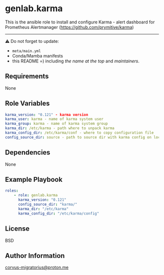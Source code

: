 genlab.karma
=========
This is the ansible role to install and configure Karma - alert dashboard for Prometheus Alertmanager (https://github.com/prymitive/karma)

------------
⚠️ Do not forget to update:

- `meta/main.yml`
- Conda/Mamba manifests
- this README =) including *the name at the top* and *maintainers*.

Requirements
------------

None

Role Variables
--------------
```yaml
karma_version: "0.121" - karma version
karma_user: karma - name of karma system user
karma_group: karma - name of karma system group
karma_dir: /etc/karma - path where to unpack karma
karma_config_dir: /etc/karma/conf - where to copy configuration file
config_source_dir: source - path to source dir with karma config on localhost
```

Dependencies
------------

None

Example Playbook
----------------

```yaml
roles:
    - role: genlab.karma
      karma_version: "0.121"
      config_source_dir: "karma/"
      karma_dir: "/etc/karma"
      karma_config_dir: "/etc/karma/config"
```

License
-------

BSD

Author Information
------------------

corvus-migratorius@proton.me
